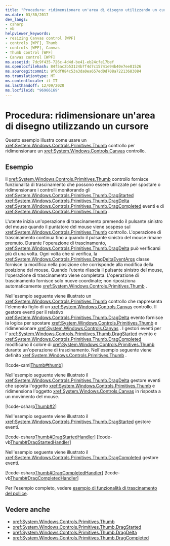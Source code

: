 ```yaml
---
title: "Procedura: ridimensionare un'area di disegno utilizzando un cursore"
ms.date: 03/30/2017
dev_langs:
- csharp
- vb
helpviewer_keywords:
- resizing Canvas control [WPF]
- controls [WPF], Thumb
- controls [WPF], Canvas
- Thumb control [WPF]
- Canvas control [WPF]
ms.assetid: 7dc9f435-726c-4d4d-be41-eb24cfe17bef
ms.openlocfilehash: 84f5ac2b53124b7f4d7c15741e94b40e7ee81526
ms.sourcegitcommit: 9f6df084c53a3da0ea657ed0d708a72213683084
ms.translationtype: MT
ms.contentlocale: it-IT
ms.lasthandoff: 12/09/2020
ms.locfileid: "96966169"
---
```

# <a name="how-to-resize-a-canvas-by-using-a-thumb"></a>Procedura: ridimensionare un'area di disegno utilizzando un cursore
Questo esempio illustra come usare un <xref:System.Windows.Controls.Primitives.Thumb> controllo per ridimensionare un <xref:System.Windows.Controls.Canvas> controllo.  
  
## <a name="example"></a>Esempio  
 Il <xref:System.Windows.Controls.Primitives.Thumb> controllo fornisce funzionalità di trascinamento che possono essere utilizzate per spostare o ridimensionare i controlli monitorando gli <xref:System.Windows.Controls.Primitives.Thumb.DragStarted> <xref:System.Windows.Controls.Primitives.Thumb.DragDelta> <xref:System.Windows.Controls.Primitives.Thumb.DragCompleted> eventi e di <xref:System.Windows.Controls.Primitives.Thumb> .  
  
 L'utente inizia un'operazione di trascinamento premendo il pulsante sinistro del mouse quando il puntatore del mouse viene sospeso sul <xref:System.Windows.Controls.Primitives.Thumb> controllo. L'operazione di trascinamento continua fino a quando il pulsante sinistro del mouse rimane premuto. Durante l'operazione di trascinamento, <xref:System.Windows.Controls.Primitives.Thumb.DragDelta> può verificarsi più di una volta. Ogni volta che si verifica, la <xref:System.Windows.Controls.Primitives.DragDeltaEventArgs> classe fornisce la modifica nella posizione che corrisponde alla modifica della posizione del mouse. Quando l'utente rilascia il pulsante sinistro del mouse, l'operazione di trascinamento viene completata. L'operazione di trascinamento fornisce solo nuove coordinate; non riposiziona automaticamente <xref:System.Windows.Controls.Primitives.Thumb> .  
  
 Nell'esempio seguente viene illustrato un <xref:System.Windows.Controls.Primitives.Thumb> controllo che rappresenta l'elemento figlio di un <xref:System.Windows.Controls.Canvas> controllo. Il gestore eventi per il relativo <xref:System.Windows.Controls.Primitives.Thumb.DragDelta> evento fornisce la logica per spostare <xref:System.Windows.Controls.Primitives.Thumb> e ridimensionare <xref:System.Windows.Controls.Canvas> . I gestori eventi per l' <xref:System.Windows.Controls.Primitives.Thumb.DragStarted> evento e <xref:System.Windows.Controls.Primitives.Thumb.DragCompleted> modificano il colore di <xref:System.Windows.Controls.Primitives.Thumb> durante un'operazione di trascinamento. Nell'esempio seguente viene definito <xref:System.Windows.Controls.Primitives.Thumb> .  
  
 [!code-xaml[Thumb#thumb](~/samples/snippets/csharp/VS_Snippets_Wpf/Thumb/CSharp/Pane1.xaml#thumb)]  
  
 Nell'esempio seguente viene illustrato il <xref:System.Windows.Controls.Primitives.Thumb.DragDelta> gestore eventi che sposta l'oggetto <xref:System.Windows.Controls.Primitives.Thumb> e ridimensiona l'oggetto <xref:System.Windows.Controls.Canvas> in risposta a un movimento del mouse.  
  
 [!code-csharp[Thumb#2](~/samples/snippets/csharp/VS_Snippets_Wpf/Thumb/CSharp/Pane1.xaml.cs#2)]  
  
 Nell'esempio seguente viene illustrato il <xref:System.Windows.Controls.Primitives.Thumb.DragStarted> gestore eventi.  
  
 [!code-csharp[Thumb#DragStartedHandler](~/samples/snippets/csharp/VS_Snippets_Wpf/Thumb/CSharp/Pane1.xaml.cs#dragstartedhandler)]
 [!code-vb[Thumb#DragStartedHandler](~/samples/snippets/visualbasic/VS_Snippets_Wpf/Thumb/VisualBasic/Pane1.xaml.vb#dragstartedhandler)]  
  
 Nell'esempio seguente viene illustrato il <xref:System.Windows.Controls.Primitives.Thumb.DragCompleted> gestore eventi.  
  
 [!code-csharp[Thumb#DragCompletedHandler](~/samples/snippets/csharp/VS_Snippets_Wpf/Thumb/CSharp/Pane1.xaml.cs#dragcompletedhandler)]
 [!code-vb[Thumb#DragCompletedHandler](~/samples/snippets/visualbasic/VS_Snippets_Wpf/Thumb/VisualBasic/Pane1.xaml.vb#dragcompletedhandler)]  
  
 Per l'esempio completo, vedere [esempio di funzionalità di trascinamento del pollice](https://github.com/Microsoft/WPF-Samples/tree/master/Drag%20and%20Drop/DragDropThumbOps).  
  
## <a name="see-also"></a>Vedere anche

- <xref:System.Windows.Controls.Primitives.Thumb>
- <xref:System.Windows.Controls.Primitives.Thumb.DragStarted>
- <xref:System.Windows.Controls.Primitives.Thumb.DragDelta>
- <xref:System.Windows.Controls.Primitives.Thumb.DragCompleted>
